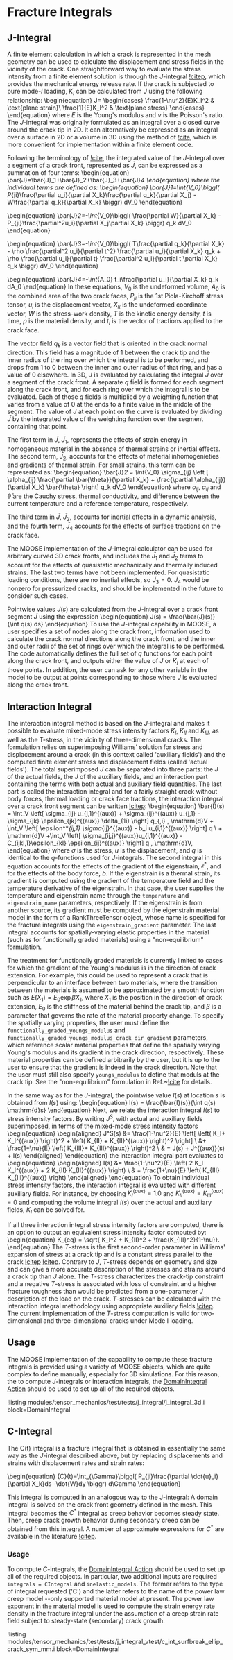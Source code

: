 # Fracture Integrals

## J-Integral

A finite element calculation in which a crack is represented in the mesh geometry can be used to calculate the displacement and stress fields in the vicinity of the crack.  One straightforward way to evaluate the stress intensity from a finite element solution is through the $J$-integral [!citep](rice_path_1968), which provides the mechanical energy release rate. If the crack is subjected to pure mode-$I$ loading, $K_I$ can be calculated from $J$ using the following relationship:
\begin{equation}
J=
\begin{cases}
\frac{1-\nu^2}{E}K_I^2 & \text{plane strain}\\
\frac{1}{E}K_I^2 & \text{plane stress}
\end{cases}
\end{equation}
where $E$ is the Young's modulus and $\nu$ is the Poisson's ratio.
The $J$-integral was originally formulated as an integral over a closed curve around the crack tip in 2D.  It can alternatively be expressed as an integral over a surface in 2D or a volume in 3D using the method of [!cite](li_comparison_1985), which is more convenient for implementation within a finite element code.

Following the terminology of [!cite](warp3d_17.3.1), the integrated value of the $J$-integral over a segment of a crack front, represented as $\bar{J}$, can be expressed as a summation of four terms:
\begin{equation}
\bar{J}=\bar{J}_1+\bar{J}_2+\bar{J}_3+\bar{J}_4
\end{equation}
where the individual terms are defined as:
\begin{equation}
\bar{J}_1=\int_{V_0}\biggl(
P_{ji}\frac{\partial u_i}{\partial X_k}\frac{\partial q_k}{\partial X_j}
-W\frac{\partial q_k}{\partial X_k}
\biggr) dV_0
\end{equation}

\begin{equation}
\bar{J}_2=-\int_{V_0}\biggl(
\frac{\partial W}{\partial X_k} -
P_{ji}\frac{\partial^2u_i}{\partial X_j\partial X_k}
\biggr) q_k dV_0
\end{equation}

\begin{equation}
\bar{J}_3=-\int_{V_0}\biggl(
T\frac{\partial q_k}{\partial X_k} -
\rho \frac{\partial^2 u_i}{\partial t^2} \frac{\partial u_i}{\partial X_k} q_k +
\rho \frac{\partial u_i}{\partial t} \frac{\partial^2 u_i}{\partial t \partial X_k} q_k
\biggr) dV_0
\end{equation}

\begin{equation}
\bar{J}_4=-\int_{A_0}
t_i\frac{\partial u_i}{\partial X_k} q_k
dA_0
\end{equation}
In these equations, $V_0$ is the undeformed volume, $A_0$ is the combined area of the two crack faces, $P_{ji}$ is the 1st Piola-Kirchoff stress tensor, $u_i$ is the displacement vector, $X_k$ is the undeformed coordinate vector, $W$ is the stress-work density, $T$ is the kinetic energy density, $t$ is time, $\rho$ is the material density, and $t_i$ is the vector of tractions applied to the crack face.

The vector field $q_k$ is a vector field that is oriented in the crack normal direction. This field has a magnitude of 1 between the crack tip and the inner radius of the ring over which the integral is to be performed, and drops from 1 to 0 between the inner and outer radius of that ring, and has a value of 0 elsewhere. In 3D, $J$ is evaluated by calculating the integral $\bar{J}$ over a segment of the crack front. A separate $q$ field is formed for each
segment along the crack front, and for each ring over which the integral is to be evaluated. Each of those $q$ fields is multiplied by a weighting function that varies from a value of 0 at the ends to a finite value in the middle of the segment. The value of $J$ at each point on the curve is evaluated by dividing $\bar{J}$ by the integrated value of the weighting function over the segment containing that point.

The first term in $\bar{J}$, $\bar{J}_1$, represents the effects of strain energy in homogeneous material in the absence of thermal strains or inertial effects. The second term, $\bar{J}_2$, accounts for the effects of material inhomogenieties and gradients of thermal strain.  For small strains, this term can be represented as:
\begin{equation}
\bar{J}_2 = \int_{V_0} \sigma_{ij} \left [ \alpha_{ij} \frac{\partial \bar{\theta}}{\partial X_k} + \frac{\partial \alpha_{ij}}{\partial X_k} \bar{\theta} \right] q_k dV_0
\end{equation}
where $\sigma_{ij}$, $\alpha_{ij}$ and $\bar{\theta}$ are the Cauchy stress, thermal conductivity, and difference between the current temperature and a reference temperature, respectively.

The third term in $\bar{J}$, $\bar{J}_3$, accounts for inertial effects in a dynamic analysis, and the fourth term, $\bar{J}_4$ accounts for the effects of surface tractions on the crack face.

The MOOSE implementation of the $J$-integral calculator can be used for arbitrary curved 3D crack fronts, and includes the $\bar{J}_1$ and $\bar{J}_2$ terms to account for the effects of quasistatic mechanically and thermally induced strains. The last two terms have not been implemented. For quasistatic loading conditions, there are no inertial effects, so $\bar{J}_3=0$. $\bar{J}_4$ would be nonzero for pressurized cracks, and should be implemented in the future to consider such cases.

Pointwise values $J(s)$ are calculated from the $J$-integral over a crack front segment $\bar{J}$ using the expression
\begin{equation}
J(s) = \frac{\bar{J}(s)}{\int q(s) ds}
\end{equation}
To use the $J$-integral capability in MOOSE, a user specifies a set of nodes along the crack front, information used to calculate the crack normal directions along the crack front, and the inner and outer radii of the set of rings over which the integral is to be performed. The code automatically defines the full set of $q$ functions for each point along the crack front, and outputs either the value of $J$ or $K_I$ at each of those points. In addition, the user can ask for any other variable in the model to be output at points corresponding to those where $J$ is evaluated along the crack front.

## Interaction Integral

The interaction integral method is based on the $J$-integral and makes it possible to evaluate mixed-mode stress intensity factors $K_I$, $K_{II}$ and $K_{III}$, as well as the T-stress, in the vicinity of three-dimensional cracks. The formulation relies on superimposing Williams' solution for stress and displacement around a crack (in this context called 'auxiliary fields') and the computed finite element stress and displacement fields (called 'actual fields'). The total superimposed $J$ can be separated into three parts: the $J$ of the actual fields, the $J$ of the auxiliary fields, and an interaction part containing the terms with both actual and auxiliary field quantities. The last part is called the interaction integral and for a fairly straight crack without body forces, thermal loading or crack face tractions, the interaction integral over a crack front segment can be written [!citep](walters_interaction_2005):
\begin{equation}
\bar{I}(s) = \int_V \left[ \sigma_{ij} u_{j,1}^{(aux)} + \sigma_{ij}^{(aux)} u_{j,1} - \sigma_{jk} \epsilon_{jk}^{(aux)} \delta_{1i} \right] q_{,i} \, \mathrm{d}V + \int_V \left[ \epsilon^*_{ij,1} \sigma_{ij}^{(aux)} - b_i u_{i,1}^{(aux)} \right] q \ + \mathrm{d}V +\int_V \left[ \sigma_{ij,j}^{(aux)}u_{i,1}^{(aux)} - C_{ijkl,1}\epsilon_{kl} \epsilon_{ij}^{(aux)} \right] q \, \mathrm{d}V,
\end{equation}
where $\sigma$ is the stress, $u$ is the displacement, and $q$ is identical to the $q$-functions used for $J$-integrals. The second integral in this equation accounts for the effects of the gradient of the eigenstrain, $\epsilon^*$, and for the effects of the body force, $b$. If the eigenstrain is a thermal strain, its gradient is computed using the gradient of the temperature field and the temperature derivative of the eigenstrain. In that case, the user supplies the temperature and eigenstrain name through the `temperature` and `eigenstrain_name` parameters, respectively. If the eigenstrain is from another source, its gradient must be computed by the eigenstrain material model in the form of a RankThreeTensor object, whose name is specified for the fracture integrals using the `eigenstrain_gradient` parameter. The last integral accounts for spatially-varying elastic properties in the material (such as for functionally graded materials) using a "non-equilibrium" formulation.

The treatment for functionally graded materials is currently limited to cases for which the gradient of the Young's modulus is in the direction of crack extension. For example, this could be used to represent a crack that is perpendicular to an interface between two materials, where the transition between the materials is assumed to be approximated by a smooth function such as $E(X_{1}) = E_{0} \exp{\beta X_{1}}$, where $X_{1}$ is the position in the direction of crack extension, $E_{0}$ is the stiffness of the material behind the crack tip, and $\beta$ is a parameter that governs the rate of the material property change. To specify the spatially varying properties, the user must define the `functionally_graded_youngs_modulus` and `functionally_graded_youngs_modulus_crack_dir_gradient` parameters, which reference scalar material properties that define the spatially varying Young's modulus and its gradient in the crack direction, respectively.  These material properties can be defined arbitrarily by the user, but it is up to the user to ensure that the gradient is indeed in the crack direction. Note that the user must still also specify `youngs_modulus` to define that moduls at the crack tip. See the "non-equilibrium" formulation in Ref.~[!cite](Jeong2004functionallygraded) for details.

In the same way as for the $J$-integral, the pointwise value $I(s)$ at location $s$ is obtained from $\bar{I}(s)$ using:
\begin{equation}
I(s) = \frac{\bar{I}(s)}{\int q(s) \mathrm{d}s}
\end{equation}
Next, we relate the interaction integral $I(s)$ to stress intensity factors. By writing $J^S$, with actual and auxiliary fields superimposed, in terms of the mixed-mode stress intensity factors
\begin{equation}
\begin{aligned}
J^S(s) &= \frac{1-\nu^2}{E} \left[ \left( K_I+ K_I^{(aux)} \right)^2 + \left( K_{II} + K_{II}^{(aux)} \right)^2 \right] \\
&+ \frac{1+\nu}{E} \left( K_{III}+ K_{III}^{(aux)} \right)^2 \\
& = J(s) + J^{(aux)}(s) + I(s)
\end{aligned}
\end{equation}
the interaction integral part evaluates to
\begin{equation}
\begin{aligned}
I(s) &= \frac{1-\nu^2}{E} \left( 2 K_I K_I^{(aux)} + 2 K_{II} K_{II}^{(aux)} \right) \\
& + \frac{1+\nu}{E} \left( K_{III} K_{III}^{(aux)} \right)
\end{aligned}
\end{equation}
To obtain individual stress intensity factors, the interaction integral is evaluated with different auxiliary fields. For instance, by choosing $K_I^{(aux)} = 1.0$ and $K_{II}^{(aux)} = K_{III}^{(aux)} = 0$ and computing the volume integral $I(s)$ over the actual and auxiliary fields, $K_I$ can be solved for.

If all three interaction integral stress intensity factors are computed, there is an option to output an equivalent stress intensity factor computed by:
\begin{equation}
K_{eq} = \sqrt{ K_I^2 + K_{II}^2 + \frac{K_{III}^2}{1-\nu}}.
\end{equation}
The $T$-stress is the first second-order parameter in Williams' expansion of stress at a crack tip and is a constant stress parallel to the crack [!citep](larsson_influence_1973) [!citep](rice_limitations_1974). Contrary to $J$, $T$-stress depends on geometry and size and can give a more accurate description of the stresses and strains around a crack tip than $J$ alone. The $T$-stress characterizes the crack-tip constraint and a negative $T$-stress is associated with loss of constraint and a higher fracture toughness than would be predicted from a one-parameter $J$ description of the load on the crack. $T$-stresses can be calculated with the interaction integral methodology using appropriate auxiliary fields [!citep](toshio_determination_1992). The current implementation of the $T$-stress computation is valid for two-dimensional and three-dimensional cracks under Mode I loading.


## Usage

The MOOSE implementation of the capability to compute these fracture integrals is provided using a variety of MOOSE objects, which are quite complex to define manually, especially for 3D simulations. For this reason, the to compute $J$-integrals or interaction integrals, the [DomainIntegral Action](/DomainIntegralAction.md) should be used to set up all of the required objects.

!listing modules/tensor_mechanics/test/tests/j_integral/j_integral_3d.i block=DomainIntegral


## C-Integral

The C(t) integral is a fracture integral that is obtained in essentially the same way as the $J$-integral described above, but by replacing displacements and strains with displacement rates and strain rates:

\begin{equation}
{C}(t)=\int_{\Gamma}\biggl(
P_{ji}\frac{\partial \dot{u}_i}{\partial X_k}ds -\dot{W}dy
\biggr) d\Gamma
\end{equation}

This integral is computed in an analogous way to the J-integral: A domain integral is solved on the crack front geometry defined in the mesh. This integral becomes the $C^{*}$ integral as creep behavior becomes steady state. Then, creep crack growth behavior during secondary creep can be obtained from this integral. A number of approximate expressions for $C^{*}$ are available in the literature [!citep](bongyoon_2003).

### Usage

To compute $C$-integrals, the [DomainIntegral Action](/DomainIntegralAction.md) should be used to set up all of the required objects. In particular, two additional inputs are required `integrals = CIntegral` and `inelastic_models`. The former refers to the type of integral requested ('C') and the latter refers to the name of the power law creep model --only supported material model at present. The power law exponent in the material model is used to compute the strain energy rate density in the fracture integral under the assumption of a creep strain rate field subject to steady-state (secondary) crack growth.

!listing modules/tensor_mechanics/test/tests/j_integral_vtest/c_int_surfbreak_ellip_crack_sym_mm.i block=DomainIntegral
